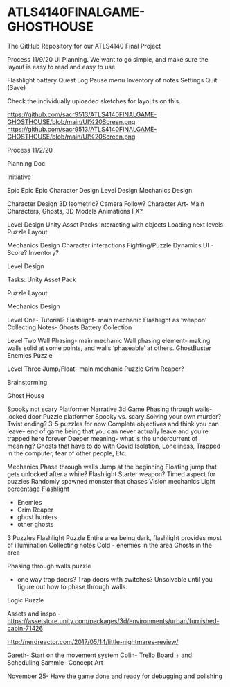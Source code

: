 # ATLS4140FINALGAME-GHOSTHOUSE
The GitHub Repository for our ATLS4140 Final Project


Process 11/9/20
UI Planning. We want to go simple, and make sure the layout is easy to read and easy to use. 

Flashlight battery
Quest Log
Pause menu 
	Inventory of notes
	Settings
	Quit (Save)


Check the individually uploaded sketches for layouts on this.

https://github.com/sacr9513/ATLS4140FINALGAME-GHOSTHOUSE/blob/main/UI%20Screen.png
https://github.com/sacr9513/ATLS4140FINALGAME-GHOSTHOUSE/blob/main/UI%20Screen.png
 



Process 11/2/20

Planning Doc

Initiative


Epic 
Epic 
Epic
Character Design
Level Design
Mechanics Design
		

Character Design
3D Isometric? Camera Follow? 
Character Art- Main Characters, Ghosts, 
3D Models 
Animations
FX? 

Level Design
Unity Asset Packs
Interacting with objects
Loading next levels
Puzzle Layout

Mechanics Design
Character interactions
Fighting/Puzzle Dynamics
UI - Score? Inventory? 


Level Design 

Tasks: 
Unity Asset Pack


Puzzle Layout 


Mechanics Design

Level One- 
Tutorial? 
Flashlight- main mechanic
Flashlight as ‘weapon’
Collecting Notes- 
Ghosts 
Battery Collection 

Level Two
Wall Phasing- main mechanic
Wall phasing element- making walls solid at some points, and walls ‘phaseable’ at others. 
GhostBuster Enemies
Puzzle 

Level Three 
Jump/Float- main mechanic
Puzzle
Grim Reaper? 


Brainstorming

Ghost House

Spooky not scary
Platformer
Narrative
3d Game
Phasing through walls- locked door
Puzzle platformer
Spooky vs. scary
Solving your own murder?
Twist ending? 
3-5 puzzles for now 
Complete objectives and think you can leave- end of game being that you can never actually leave and you’re trapped here forever
Deeper meaning- what is the undercurrent of meaning? 
Ghosts that have to do with Covid
Isolation, Loneliness, Trapped in the computer, fear of other people, Etc. 

Mechanics
Phase through walls
Jump at the beginning
Floating jump that gets unlocked after a while?
Flashlight
Starter weapon?
Timed aspect for puzzles
Randomly spawned monster that chases
Vision mechanics
Light percentage
Flashlight


- Enemies
- 	Grim Reaper
- 	ghost hunters
- 	other ghosts

3 Puzzles
Flashlight Puzzle
Entire area being dark, flashlight provides most of illumination
Collecting notes
Cold - enemies in the area 
Ghosts in the area 


Phasing through walls puzzle
-  one way trap doors? Trap doors with switches? Unsolvable until you figure out how to phase through walls. 

Logic Puzzle





Assets and inspo - 
https://assetstore.unity.com/packages/3d/environments/urban/furnished-cabin-71426

http://nerdreactor.com/2017/05/14/little-nightmares-review/



Gareth- Start on the movement system
Colin- Trello Board + and Scheduling
Sammie- Concept Art 


November 25- Have the game done and ready for debugging and polishing


